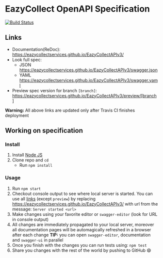 # EazyCollect OpenAPI Specification
[![Build Status](https://travis-ci.com/EazyCollectServices/EazyCollectAPIv3.svg?branch=master)](https://travis-ci.org/EazyCollectServices/EazyCollectAPIv3)

## Links

- Documentation(ReDoc): https://eazycollectservices.github.io/EazyCollectAPIv3/
- Look full spec:
    + JSON https://eazycollectservices.github.io/EazyCollectAPIv3/swagger.json
    + YAML https://eazycollectservices.github.io/EazyCollectAPIv3/swagger.yaml
- Preview spec version for branch `[branch]`: https://eazycollectservices.github.io/EazyCollectAPIv3/preview/[branch]

**Warning:** All above links are updated only after Travis CI finishes deployment

## Working on specification
### Install

1. Install [Node JS](https://nodejs.org/)
2. Clone repo and `cd`
    + Run `npm install`

### Usage

1. Run `npm start`
2. Checkout console output to see where local server is started. You can use all [links](#links) (except `preview`) by replacing https://eazycollectservices.github.io/EazyCollectAPIv3/ with url from the message: `Server started <url>`
3. Make changes using your favorite editor or `swagger-editor` (look for URL in console output)
4. All changes are immediately propagated to your local server, moreover all documentation pages will be automagically refreshed in a browser after each change
**TIP:** you can open `swagger-editor`, documentation and `swagger-ui` in parallel
5. Once you finish with the changes you can run tests using: `npm test`
6. Share you changes with the rest of the world by pushing to GitHub :smile:
